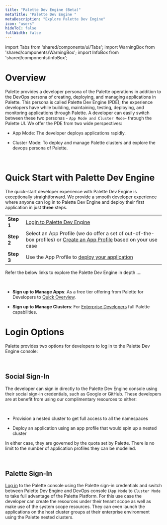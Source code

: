 ```yaml
---
title: "Palette Dev Engine (Beta)"
metaTitle: "Palette Dev Engine "
metaDescription: "Explore Palette Dev Engine"
icon: "users"
hideToC: false
fullWidth: false
---
```


import Tabs from 'shared/components/ui/Tabs';
import WarningBox from 'shared/components/WarningBox';
import InfoBox from 'shared/components/InfoBox';


# Overview

Palette provides a developer persona of the Palette operations in addition to the DevOps persona of creating, deploying, and managing applications in Palette. This persona is called Palette Dev Engine (PDE); the experience developers have while building, maintaining, testing, deploying, and monitoring applications through Palette. A developer can easily switch between these two personas - `App Mode and Cluster Mode`- through the Palette UI. We offer the PDE from two wide perspectives:

* App Mode: The developer deploys applications rapidly.

* Cluster Mode: To deploy and manage Palette clusters and explore the devops persona of Palette.

<br />


# Quick Start with Palette Dev Engine

The quick-start developer experience with Palette Dev Engine is exceptionally straightforward. We provide a smooth developer experience where anyone can log in to Palette Dev Engine and deploy their first application in just **three** steps.

|    |  |
|----|---|
|**Step 1** |[Login to Palette Dev Engine](/devx#loginoptions)|
|**Step 2** |Select an App Profile (we do offer a set of out-of-the-box profiles) or [Create an App Profile](/devx/app-profile) based on your use case|
|**Step 3** |Use the App Profile to [deploy your application](/devx/apps)| 

Refer the below links to explore the Palette Dev Engine in depth ....

<br />

* **Sign up to Manage Apps**: As a free tier offering from Palette for Developers to [Quick Overview](/devx/dev-land-explore).


* **Sign up to Manage Clusters**: For [Enterprise Developers](/devx/enterprise-user) full Palette capabilities.

# Login Options

Palette provides two options for developers to log in to the Palette Dev Engine console:

<br />

## Social Sign-In 

The developer can sign in directly to the Palette Dev Engine console using their social sign-in credentials, such as Google or GitHub. These developers are at benefit from using our complimentary resources to either:

<br />

* Provision a nested cluster to get full access to all the namespaces

* Deploy an application using an app profile that would spin up a nested cluster

In either case, they are governed by the quota set by Palette. There is no limit to the number of application profiles they can be modelled.

<br />


## Palette Sign-In

[Log in](/getting-started) to the Palette console using the Palette sign-in credentials and switch between Palette Dev Engine and DevOps console (`App Mode` to `Cluster Mode` to take full advantage of the Palette Platform. For this use case the developer can create the resources under their tenant scope as well as make use of the system scope resources. They can even launch the applications on the host cluster groups at their enterprise environment using the Palette nested clusters.


<br />
<br />
